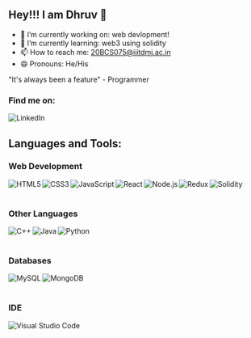 ## Hey!!! I am Dhruv 👋 ##

- 🔭 I’m currently working on: web devlopment!
- 🌱 I’m currently learning: web3 using solidity
- 📫 How to reach me: 20BCS075@iiitdmj.ac.in
- 😄 Pronouns: He/His

"It's always been a feature" - Programmer

### Find me on: ###
<a href='https://www.linkedin.com/in/dhruv-rishishwar-36612a201/' target="_blank"><img align="left" alt="LinkedIn" src="https://img.shields.io/badge/LinkedIn-0077B5?style=for-the-badge&logo=linkedin&logoColor=white" /><a/>
<br/>

## Languages and Tools: ##

### Web Development ###
<img align="left" alt="HTML5" src="https://img.shields.io/badge/HTML5-E34F26?style=for-the-badge&logo=html5&logoColor=white" />
<img align="left" alt="CSS3" src="https://img.shields.io/badge/CSS3-1572B6?style=for-the-badge&logo=css3&logoColor=white" />
<img align="left" alt="JavaScript" src="https://img.shields.io/badge/JavaScript-323330?style=for-the-badge&logo=javascript&logoColor=F7DF1E" />
<img align="left" alt="React" src="https://img.shields.io/badge/React-20232A?style=for-the-badge&logo=react&logoColor=61DAFB" />
<img align="left" alt="Node.js" src="https://img.shields.io/badge/Node.js-339933?style=for-the-badge&logo=nodedotjs&logoColor=white" />
<img align="left" alt="Redux" src="https://img.shields.io/badge/Redux-593D88?style=for-the-badge&logo=redux&logoColor=white" />
<img align="left" alt="Solidity" src="https://img.shields.io/badge/Solidity-e6e6e6?style=for-the-badge&logo=solidity&logoColor=black" />
  
<br/><br/>
### Other Languages ###
<img align="left" alt="C++" src="https://img.shields.io/badge/C%2B%2B-00599C?style=for-the-badge&logo=c%2B%2B&logoColor=white" />
<img align="left" alt="Java" src="https://img.shields.io/badge/Java-ED8B00?style=for-the-badge&logo=java&logoColor=white" />
<img align="left" alt="Python" src="https://img.shields.io/badge/Python-FFD43B?style=for-the-badge&logo=python&logoColor=blue" />

<br/><br/>
### Databases ###
<img align="left" alt="MySQL" src="https://img.shields.io/badge/MySQL-005C84?style=for-the-badge&logo=mysql&logoColor=white" />
<img align="left" alt="MongoDB" src="https://img.shields.io/badge/MongoDB-4EA94B?style=for-the-badge&logo=mongodb&logoColor=white" />

<br/><br/>
### IDE ###
<img align="left" alt="Visual Studio Code" src="https://img.shields.io/badge/Visual_Studio_Code-0078D4?style=for-the-badge&logo=visual%20studio%20code&logoColor=white" />

